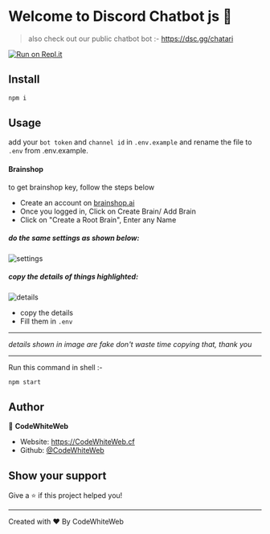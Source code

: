  # Welcome to Discord Chatbot js 👋

>also check out our public chatbot bot :- https://dsc.gg/chatari


[![Run on Repl.it](https://repl.it/badge/github/CodeWhiteWeb/Chatbot-discord-js)](https://repl.it/github.com/CodeWhiteWeb/Chatbot-discord-js)

## Install

```sh
npm i
```

## Usage


add your `bot token` and `channel id` in `.env.example` and rename the file to `.env` from .env.example.

#### Brainshop 
to get brainshop key, follow the steps below
* Create an account on [brainshop.ai](https://brainshop.ai/)
* Once you logged in, Click on Create Brain/ Add Brain
* Click on "Create a Root Brain", Enter any Name
 
##### do the same settings as shown below:
![settings](https://i.imgur.com/qnYlTwX.png)

##### copy the details of things highlighted:
![details](https://i.imgur.com/59jjBC7.png)
* copy the details
* Fill them in `.env`

---
*details shown in image are fake don't waste time copying that, thank you*

---



Run this command in shell :-
```sh
npm start
```

## Author

👤 **CodeWhiteWeb**

* Website: https://CodeWhiteWeb.cf
* Github: [@CodeWhiteWeb](https://github.com/CodeWhiteWeb)

## Show your support

Give a ⭐️ if this project helped you!


***
Created with ❤️ By CodeWhiteWeb